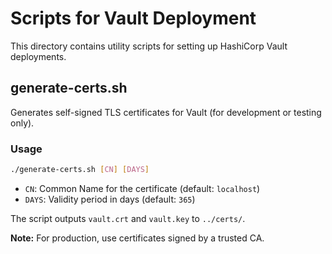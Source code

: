 # Scripts for Vault Deployment

This directory contains utility scripts for setting up HashiCorp Vault deployments.

## generate-certs.sh

Generates self-signed TLS certificates for Vault (for development or testing only).

### Usage
```sh
./generate-certs.sh [CN] [DAYS]
```
- `CN`: Common Name for the certificate (default: `localhost`)
- `DAYS`: Validity period in days (default: `365`)

The script outputs `vault.crt` and `vault.key` to `../certs/`.

**Note:** For production, use certificates signed by a trusted CA. 